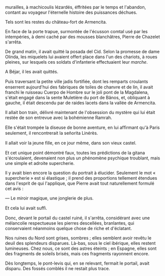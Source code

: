 murailles, à machicoulis lézardés, éffritées par le temps et l'abandon, contant au voyageur l'éternelle histoire des puissances déchues.

Tels sont les restes du château-fort de Armencita.

En face de la porte trapue, surmontée de l'écusson comtal usé par les intempéries, à demi caché par des mousses blanchâtres, Pierre de Chazelet
s'arrêta.

De grand matin, il avait quitté la posada del Cid. Selon la promesse de dame Olinda, les miquelets lui avaient offert place dans l'un des chariots, à  roues pleines, sur lesquels ces soldats d'infanterie effectuaient leur _marche_.

A Béjar, il les avait quittés.

Puis traversant la petite ville jadis fortiﬁée, dont les remparts croulants
enserrent aujourd'hui des fabriques de toiles de chanvre et de lin, il avait
franchi le ruisseau Cuerpo de Hombre sur le joli pont de la Magdalena, s'était engagé dans la sente Muletière du port de Bânos, et, obliquant à gauche, il était descendu par de raides lacets dans la vallée de Armencita.

Il allait bon train, délivré maintenant de l'obsession du mystère qui lui était restée de son entrevue avec la bohémienne Ramrah.

Elle s'était trompée la diseuse de bonne aventure, en lui afﬁrmant qu'à
Paris seulement, il rencontrerait la señorita Linérès.

Il allait voir la jeune ﬁlle, en ce jour même, dans son vieux castel.

Et cet unique point démontré faux, toutes les prédictions de la gitana s'écroulaient, devenaient non plus un phénomène psychique troublant, mais
une simple et adroite supercherie.

ll y avait bien encore la question du portrait à élucider. Seulement le
mot « supercherie » est si élastique ; il prend des proportions tellement étendues dans l'esprit de qui l'applique, que Pierre avait tout naturellement formulé cet avis :

— Le miroir magique, une jonglerie de plus.

Et cela lui avait sufﬁ.

Donc, devant le portail du castel ruiné, il s'arrêta, considérant avec une
mélancolie respectueuse les pierres descellées, branlantes, qui conservaient
néanmoins quelque chose de riche et d'éclatant.

Nos ruines du Nord sont grises, sombres ; elles semblent avoir revêtu le deuil des splendeurs disparues. Là-bas, sous le ciel ibérique, elles restent lumineuses. Chez nous, ce sont des astres éteints ; en Espagne, elles sont des fragments de soleils brisés, mais ces fragments rayonnent encore.

Dès longtemps, le pont-levis qui, en se relevant, fermait le portail, avait disparu. Des fossés comblés il ne restait plus trace.
